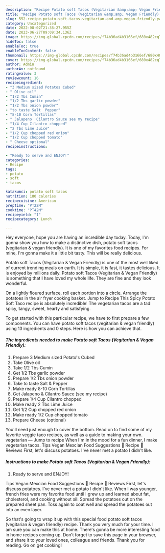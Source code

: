 ```yaml
---
description: "Recipe Potato soft Tacos (Vegitarian &amp;amp; Vegan Friendly) yang Delicious}"
title: "Recipe Potato soft Tacos (Vegitarian &amp;amp; Vegan Friendly) yang Delicious}"
slug: 552-recipe-potato-soft-tacos-vegitarian-and-amp-vegan-friendly-yang-delicious
category: Uncategorized
date: 2022-08-02T21:38:27.955Z
date: 2023-06-27T09:09:34.136Z
image: https://img-global.cpcdn.com/recipes/f74b36ad4b3166ef/680x482cq70/potato-soft-tacos-vegitarian-vegan-friendly-recipe-main-photo.jpg
hideToc: false
enableToc: true
enableTocContent: false
thumbnail: https://img-global.cpcdn.com/recipes/f74b36ad4b3166ef/680x482cq70/potato-soft-tacos-vegitarian-vegan-friendly-recipe-main-photo.jpg
cover: https://img-global.cpcdn.com/recipes/f74b36ad4b3166ef/680x482cq70/potato-soft-tacos-vegitarian-vegan-friendly-recipe-main-photo.jpg
author: Admin
authorAv: notfound
ratingvalue: 3
reviewcount: 16
recipeingredient:
- "3 Medium sized Potatos Cubed"
- " Olive oil"
- "1/2 Tbs Cumin"
- "1/2 Tbs garlic powder"
- "1/2 Tbs onion powder"
- "to taste Salt  Pepper"
- "8-10 Corn Tortillas"
- " Jalapeno  Cilantro Sauce see my recipe"
- "1/4 Cup Cilantro chopped"
- "2 Tbs Lime Juice"
- "1/2 Cup chopped red onion"
- "1/2 Cup chopped tomato"
- " Cheese optional"
recipeinstructions:

- "Ready to serve and ENJOY!"
categories:
- Recipe
tags:
- potato
- soft
- tacos

katakunci: potato soft tacos 
nutrition: 180 calories
recipecuisine: American
preptime: "PT22M"
cooktime: "PT42M"
recipeyield: "1"
recipecategory: Lunch

---
```



Hey everyone, hope you are having an incredible day today. Today, I'm gonna show you how to make a distinctive dish, potato soft tacos (vegitarian &amp; vegan friendly). It is one of my favorites food recipes. For mine, I'm gonna make it a little bit tasty. This will be really delicious.

Potato soft Tacos (Vegitarian &amp; Vegan Friendly) is one of the most well liked of current trending meals on earth. It is simple, it is fast, it tastes delicious. It is enjoyed by millions daily. Potato soft Tacos (Vegitarian &amp; Vegan Friendly) is something that I have loved my whole life. They are fine and they look wonderful.

On a lightly floured surface, roll each portion into a circle. Arrange the potatoes in the air fryer cooking basket. Jump to Recipe This Spicy Potato Soft Taco recipe is absolutely incredible! The vegetarian tacos are a tad spicy, tangy, sweet, hearty and satisfying.


To get started with this particular recipe, we have to first prepare a few components. You can have potato soft tacos (vegitarian &amp; vegan friendly) using 13 ingredients and 0 steps. Here is how you can achieve that.

<!--inarticleads1-->

##### The ingredients needed to make Potato soft Tacos (Vegitarian &amp; Vegan Friendly):

1. Prepare 3 Medium sized Potato&#39;s Cubed
1. Take  Olive oil
1. Take 1/2 Tbs Cumin
1. Get 1/2 Tbs garlic powder
1. Prepare 1/2 Tbs onion powder
1. Take to taste Salt &amp; Pepper
1. Make ready 8-10 Corn Tortillas
1. Get  Jalapeno &amp; Cilantro Sauce (see my recipe)
1. Prepare 1/4 Cup Cilantro chopped
1. Make ready 2 Tbs Lime Juice
1. Get 1/2 Cup chopped red onion
1. Make ready 1/2 Cup chopped tomato
1. Prepare  Cheese (optional)


You&#39;ll need just enough to cover the bottom. Read on to find some of my favorite veggie taco recipes, as well as a guide to making your own. vegetarian — Jump to recipe When I&#39;m in the mood for a fun dinner, I make vegetarian tacos. Tips Vegan Mexcian Food Suggestions 📖 Recipe 💬 Reviews First, let&#39;s discuss potatoes. I&#39;ve never met a potato I didn&#39;t like. 

<!--inarticleads2-->

##### Instructions to make Potato soft Tacos (Vegitarian &amp; Vegan Friendly):


1. Ready to serve and ENJOY!

Tips Vegan Mexcian Food Suggestions 📖 Recipe 💬 Reviews First, let&#39;s discuss potatoes. I&#39;ve never met a potato I didn&#39;t like. When I was younger, french fries were my favorite food until I grew up and learned about fat, cholesterol, and cooking without oil. Spread the potatoes out on the prepared sheet pan. Toss again to coat well and spread the potatoes out into an even layer. 

So that's going to wrap it up with this special food potato soft tacos (vegitarian &amp; vegan friendly) recipe. Thank you very much for your time. I am sure you can make this at home. There's gonna be more interesting food in home recipes coming up. Don't forget to save this page in your browser, and share it to your loved ones, colleague and friends. Thank you for reading. Go on get cooking!
